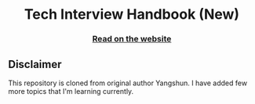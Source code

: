 <h1 align="center">Tech Interview Handbook (New)</h1>

<div align="center">
  <h3>
    <a href="https://krishnakanthnakka.github.io/tech-interview-handbook/">Read on the website</a>
  </h3>
</div>


## Disclaimer

This repository is cloned from original author Yangshun. I have added few more topics that I'm learning currently.
